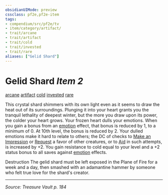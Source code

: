 ```yaml
---
obsidianUIMode: preview
cssclass: pf2e,pf2e-item
tags:
- compendium/src/pf2e/tv
- item/category/artifact/
- trait/arcane
- trait/artifact
- trait/cold
- trait/invested
- trait/rare
aliases: ["Gelid Shard"]
---
```

# Gelid Shard *Item 2*  
[arcane](rules/traits/arcane.md "Arcane Tradition Trait")  [artifact](rules/traits/artifact-gmg.md "Artifact Item Trait")  [cold](rules/traits/cold.md "Cold Energy & Element Trait")  [invested](rules/traits/invested.md "Invested Item Trait")  [rare](rules/traits/rare.md "Rare Rarity Trait")  


This crystal shard shimmers with its own light even as it seems to draw the heat out of its surroundings. Plunging it into your heart grants you the tranquil lethality of deepest winter, but the more you draw upon its power, the colder your heart grows. Your frozen heart dulls your emotions. When you gain a bonus from an [emotion](rules/traits/emotion.md "Emotion Effect Trait") effect, that bonus is reduced by 1, to a minimum of 0. At 10th level, the bonus is reduced by 2. Your dulled emotions make it hard to relate to others; the DC of checks to [Make an Impression](rules/actions/make-an-impression.md) or [Request](rules/actions/request.md) a favor of other creatures, or to [Aid](rules/actions/aid.md) in such attempts, is increased by +2. You gain resistance to cold equal to your level and a +2 status bonus to all saves against [emotion](rules/traits/emotion.md "Emotion Effect Trait") effects.

Destruction The gelid shard must be left exposed in the Plane of Fire for a week and a day, then smashed with an adamantine hammer by someone who felt true love for the shard's creator.


---
*Source: Treasure Vault p. 184*
